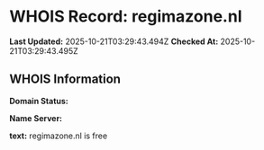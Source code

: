 # WHOIS Record: regimazone.nl

**Last Updated:** 2025-10-21T03:29:43.494Z
**Checked At:** 2025-10-21T03:29:43.495Z

## WHOIS Information

**Domain Status:** 

**Name Server:** 

**text:** regimazone.nl is free

